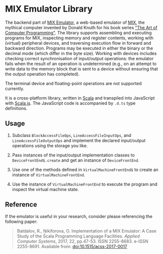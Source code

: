 # MIX Emulator Library

The backend part of [MIX Emulator](http://www.mix-emulator.org), a web-based emulator of
[MIX](https://en.wikipedia.org/wiki/MIX), the mythical computer invented by Donald Knuth for his
book series [&quot;The Art of Computer
Programming&quot;](http://www-cs-faculty.stanford.edu/~knuth/taocp.html). The library supports
assembling and executing programs for MIX, inspecting memory and register contents, working with
(virtual) peripheral devices, and traversing execution flow in forward and backward direction.
Programs may be executed in either the binary or the decimal mode (which differ in the byte size).
Working with devices includes checking correct synchronisation of input/output operations: the
emulator fails when the result of an operation is undetermined (e.g., on an attempt to write data
to the memory block that is sent to a device without ensuring that the output operation has
completed).

The terminal device and floating-point operations are not supported currently.

It is a cross-platform library, written in [Scala](http://scala-lang.org) and transpiled into
JavaScript with [Scala.js](http://www.scala-js.org/). The JavaScript code is accompanied by `.d.ts`
type definitions.

## Usage

1. Subclass `BlockAccessFileOps`, `LineAccessFileInputOps`, and `LineAccessFileOutputOps` and
implement the declared input/output operations using the storage you like.

1. Pass instances of the input/output implementation classes to `DeviceFrontEnd$.create` and get an
instance of `DeviceFrontEnd`.

1. Use one of the methods defined in `VirtualMachineFrontEnd$` to create an instance of
`VirtualMachineFrontEnd`.

1. Use the instance of `VirtualMachineFrontEnd` to execute the program and inspect the virtual
machine state.

## Reference

If the emulator is useful in your research, consider please referencing the following paper:

> Batdalov, R., Ņikiforova, O. Implementation of a MIX Emulator: A Case Study of the Scala Programming Language
> Facilities. *Applied Computer Systems*, 2017, 22, pp.47-53. ISSN 2255-8683. e-ISSN 2255-8691. Available from:
> [doi:10.1515/acss-2017-0017](http://dx.doi.org/10.1515/acss-2017-0017)
